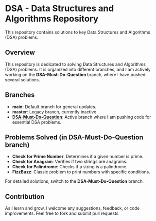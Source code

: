# DSA - Data Structures and Algorithms Repository

This repository contains solutions to key Data Structures and Algorithms (DSA) problems.

## Overview
This repository is dedicated to solving Data Structures and Algorithms (DSA) problems. It is organized into different branches, and I am actively working on the **DSA-Must-Do-Question** branch, where I have pushed several solutions.

## Branches
- **main**: Default branch for general updates.
- **master**: Legacy branch, currently inactive.
- **[DSA-Must-Do-Question](https://github.com/abhi8127/DSA/tree/DSA-Must-Do-Question)**: Active branch where I am pushing code for essential DSA problems.

## Problems Solved (in DSA-Must-Do-Question branch)
- **Check for Prime Number**: Determines if a given number is prime.
- **Check for Anagram**: Verifies if two strings are anagrams.
- **Check for Palindrome**: Checks if a string is a palindrome.
- **FizzBuzz**: Classic problem to print numbers with specific conditions.

For detailed solutions, switch to the **DSA-Must-Do-Question** branch.

## Contribution
As I learn and grow, I welcome any suggestions, feedback, or code improvements. Feel free to fork and submit pull requests.
